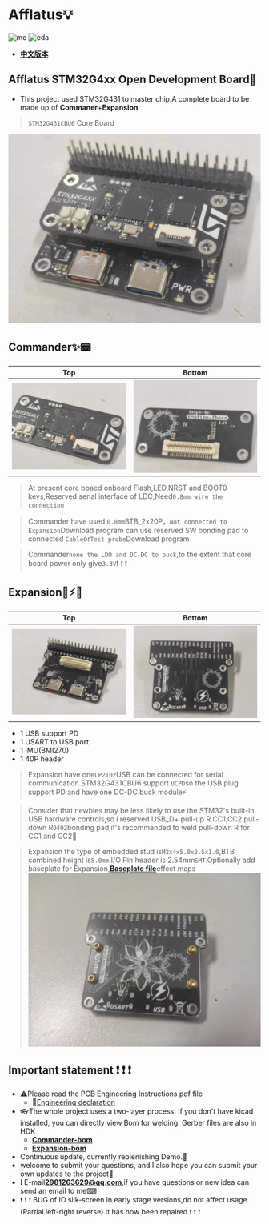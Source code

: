 # Afflatus💡
![me](https://img.shields.io/badge/2023/04-Emotion__Thorn-blue)          ![eda](https://img.shields.io/badge/EDA-KiCad-red) 
* [**中文版本**](./README_zh.md)
## Afflatus STM32G4xx Open Development Board🚀
* This project used STM32G431 to master chip.A complete board to be made up of **Commaner**+**Expansion**
>`STM32G431CBU6` Core Board

!["Afflatus_all"](./images/Afflatus_all.jpg)

## Commander✨📟

|Top|Bottom|
|:--:|:--:|
|!["up"](./images/Commander_up.jpg)|!["down"](./images/Commander_down.jpg)

>At present core boaed onboard Flash,LED,NRST and BOOT0 keys,Reserved serial interface of LDC,Need`0.8mm wire the connection`

>Commander have used `0.8mm`BTB_2x20P，`Not connected to Expansion`Download program can use reserved SW bonding pad to connected `Cable`or`Test probe`Download program

>Commander`none the LDO and DC-DC to buck`,to the extent that core board power only give`3.3V`❗ ❗ ❗

## Expansion🔌⚡🚀

|Top|Bottom|
|:--:|:--:|
|!["up"](./images/Expansion_up.jpg)|!["down"](./images/Expansion_Down.jpg)

* 1 USB support PD
* 1 USART to USB port
* 1 IMU(BMI270)
* 1 40P header 

>Expansion have one`CP2102`USB can be connected for serial communication.STM32G431CBU6 support `UCPD`so the USB plug support PD and have one DC-DC buck module⚡

>Consider that newbies may be less likely to use the STM32's built-in USB hardware controls,so i reserved USB_D+ pull-up R CC1,CC2 pull-down R`0402`bonding pad,it's recommended to weld pull-down R for CC1 and CC2🔌

>Expansion the type of embedded stud is`M2x4x5.0x2.5x1.0`,BTB combined height is`5.0mm`
I/O Pin header is 2.54mm`SMT`.Optionally add baseplate for Expansion,[**Baseplate file**](./HDK/Expansion/Choice.dxf)effect maps
!["Choice"](./images/Choice.jpg)

## Important statement ❗ ❗ ❗

*  ⚠️Please read the PCB Engineering Instructions pdf file
    - 📖[Engineering declaration](./%E5%B7%A5%E7%A8%8B%E5%A3%B0%E6%98%8E.pdf)
* 👓The whole project uses a two-layer process. If you don't have kicad installed, you can directly view Bom for welding. Gerber files are also in HDK
    - [**Commander-bom**](htmlpreview.github.io/?./HDK/Commander/bom/Commander.html)
    - [**Expansion-bom**](./HDK/Expansion/bom/Expansion.html)
* Continuous update, currently replenishing Demo.📃
* welcome to submit your questions, and I also hope you can submit your own updates to the project📡
* I E-mail**2981263629@qq.com**,if you have questions or new idea can send an email to me⌨
* ❗ ❗ ❗ BUG of IO silk-screen in early stage versions,do not affect usage.(Partial left-right reverse).It has now been repaired.❗ ❗ ❗
